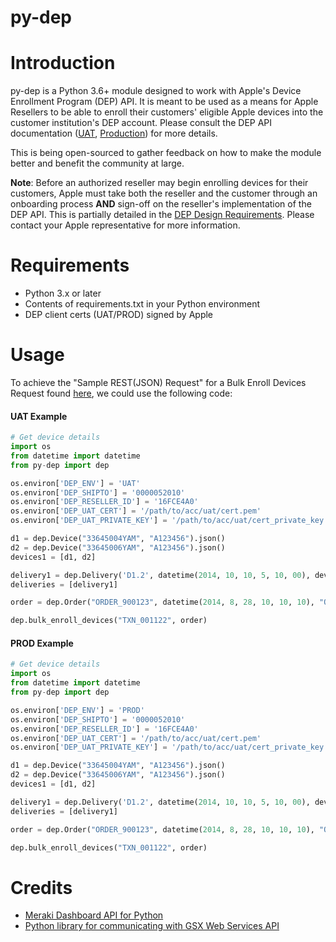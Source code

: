 # py-dep
Introduction
============

py-dep is a Python 3.6+ module designed to work with Apple's Device Enrollment Program (DEP) API. It is meant to be used as a means for 
Apple Resellers to be able to enroll their customers' eligible Apple devices into the customer institution's DEP account. Please consult the DEP API documentation ([UAT](https://applecareconnect.apple.com/api-docs/depuat/html/WSStart.html?user=reseller),
[Production](https://applecareconnect.apple.com/api-docs/dep/html/WSReference.html?user=reseller)) for more details.

This is being open-sourced to gather feedback on how to make the module better and benefit the community at large.

**Note**: Before an authorized reseller may begin enrolling devices for their customers, Apple must take both the reseller and the customer
through an onboarding process **AND** sign-off on the reseller's implementation of the DEP API. This is partially detailed in the 
[DEP Design Requirements](https://applecareconnect.apple.com/api-docs/depuat/html/WSImpManual.html?user=reseller&id=1111&lang=EN).
Please contact your Apple representative for more information.


Requirements
============

- Python 3.x or later
- Contents of requirements.txt in your Python environment
- DEP client certs (UAT/PROD) signed by Apple


Usage
=====
To achieve the "Sample REST(JSON) Request" for a Bulk Enroll Devices Request found [here](https://applecareconnect.apple.com/api-docs/depuat/html/WSReference.html?user=reseller&id=1111&lang=EN#requestXmlHdr),
we could use the following code:

#### UAT Example

```python
# Get device details
import os
from datetime import datetime
from py-dep import dep

os.environ['DEP_ENV'] = 'UAT'
os.environ['DEP_SHIPTO'] = '0000052010'
os.environ['DEP_RESELLER_ID'] = '16FCE4A0'
os.environ['DEP_UAT_CERT'] = '/path/to/acc/uat/cert.pem'
os.environ['DEP_UAT_PRIVATE_KEY'] = '/path/to/acc/uat/cert_private_key.pem'

d1 = dep.Device("33645004YAM", "A123456").json()
d2 = dep.Device("33645006YAM", "A123456").json()
devices1 = [d1, d2]

delivery1 = dep.Delivery('D1.2', datetime(2014, 10, 10, 5, 10, 00), devices1).json()
deliveries = [delivery1]

order = dep.Order("ORDER_900123", datetime(2014, 8, 28, 10, 10, 10), "OR", "19827", "PO_12345", deliveries).json()

dep.bulk_enroll_devices("TXN_001122", order)
```


#### PROD Example

```python
# Get device details
import os
from datetime import datetime
from py-dep import dep

os.environ['DEP_ENV'] = 'PROD'
os.environ['DEP_SHIPTO'] = '0000052010'
os.environ['DEP_RESELLER_ID'] = '16FCE4A0'
os.environ['DEP_UAT_CERT'] = '/path/to/acc/uat/cert.pem'
os.environ['DEP_UAT_PRIVATE_KEY'] = '/path/to/acc/uat/cert_private_key.pem'

d1 = dep.Device("33645004YAM", "A123456").json()
d2 = dep.Device("33645006YAM", "A123456").json()
devices1 = [d1, d2]

delivery1 = dep.Delivery('D1.2', datetime(2014, 10, 10, 5, 10, 00), devices1).json()
deliveries = [delivery1]

order = dep.Order("ORDER_900123", datetime(2014, 8, 28, 10, 10, 10), "OR", "19827", "PO_12345", deliveries).json()

dep.bulk_enroll_devices("TXN_001122", order)
```


Credits
=====
- [Meraki Dashboard API for Python](https://github.com/meraki/dashboard-api-python)
- [Python library for communicating with GSX Web Services API](https://github.com/filipp/py-gsxws)
